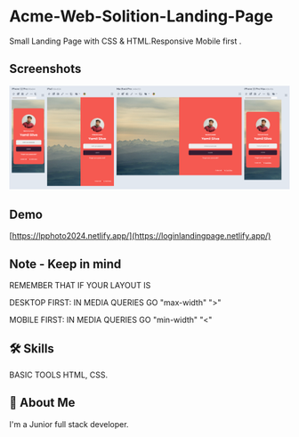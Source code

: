 # Acme-Web-Solition-Landing-Page

Small Landing Page with CSS & HTML.Responsive
Mobile first .


## Screenshots
![App Screenshot](screenshot/SCR-20240328-oecv.png)

## Demo
[https://lpphoto2024.netlify.app/](https://loginlandingpage.netlify.app/)

## Note - Keep in mind
REMEMBER THAT IF YOUR LAYOUT IS 

DESKTOP FIRST: IN MEDIA QUERIES GO "max-width" ">"

MOBILE FIRST: IN MEDIA QUERIES GO "min-width"  "<"



## 🛠 Skills
BASIC TOOLS HTML, CSS.


## 🚀 About Me
I'm a Junior full stack developer.
